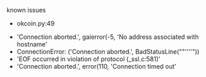 known issues

- okcoin.py:49
* 'Connection aborted.', gaierror(-5, 'No address associated with hostname'
* ConnectionError: ('Connection aborted.', BadStatusLine(""''''"))
* 'EOF occurred in violation of protocol (_ssl.c:581)'
* 'Connection aborted.', error(110, 'Connection timed out'
